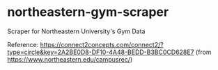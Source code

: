 # northeastern-gym-scraper
Scraper for Northeastern University's Gym Data

Reference: https://connect2concepts.com/connect2/?type=circle&key=2A2BE0D8-DF10-4A48-BEDD-B3BC0CD628E7
(from https://www.northeastern.edu/campusrec/)
